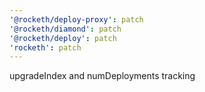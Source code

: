 ```yaml
---
'@rocketh/deploy-proxy': patch
'@rocketh/diamond': patch
'@rocketh/deploy': patch
'rocketh': patch
---
```


upgradeIndex and numDeployments tracking

